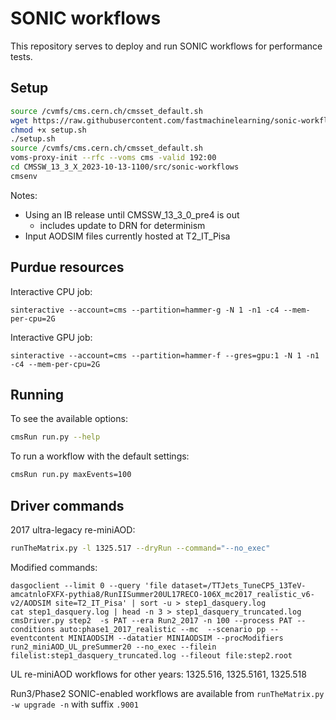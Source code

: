 # SONIC workflows

This repository serves to deploy and run SONIC workflows for performance tests.

## Setup
```bash
source /cvmfs/cms.cern.ch/cmsset_default.sh
wget https://raw.githubusercontent.com/fastmachinelearning/sonic-workflows/CMSSW_13_3_X/setup.sh
chmod +x setup.sh
./setup.sh
source /cvmfs/cms.cern.ch/cmsset_default.sh
voms-proxy-init --rfc --voms cms -valid 192:00
cd CMSSW_13_3_X_2023-10-13-1100/src/sonic-workflows
cmsenv
```

Notes:
* Using an IB release until CMSSW_13_3_0_pre4 is out
  * includes update to DRN for determinism
* Input AODSIM files currently hosted at T2_IT_Pisa

## Purdue resources

Interactive CPU job:
```
sinteractive --account=cms --partition=hammer-g -N 1 -n1 -c4 --mem-per-cpu=2G
```

Interactive GPU job:
```
sinteractive --account=cms --partition=hammer-f --gres=gpu:1 -N 1 -n1 -c4 --mem-per-cpu=2G
```

## Running

To see the available options:
```bash
cmsRun run.py --help
```

To run a workflow with the default settings:
```bash
cmsRun run.py maxEvents=100
```

## Driver commands

2017 ultra-legacy re-miniAOD:
```bash
runTheMatrix.py -l 1325.517 --dryRun --command="--no_exec"
```

Modified commands:
```
dasgoclient --limit 0 --query 'file dataset=/TTJets_TuneCP5_13TeV-amcatnloFXFX-pythia8/RunIISummer20UL17RECO-106X_mc2017_realistic_v6-v2/AODSIM site=T2_IT_Pisa' | sort -u > step1_dasquery.log
cat step1_dasquery.log | head -n 3 > step1_dasquery_truncated.log
cmsDriver.py step2  -s PAT --era Run2_2017 -n 100 --process PAT --conditions auto:phase1_2017_realistic --mc  --scenario pp --eventcontent MINIAODSIM --datatier MINIAODSIM --procModifiers run2_miniAOD_UL_preSummer20 --no_exec --filein filelist:step1_dasquery_truncated.log --fileout file:step2.root
```

UL re-miniAOD workflows for other years: 1325.516, 1325.5161, 1325.518

Run3/Phase2 SONIC-enabled workflows are available from `runTheMatrix.py -w upgrade -n` with suffix `.9001`

